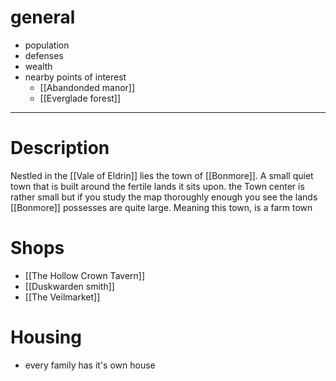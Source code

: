 # general
- population
- defenses
- wealth
- nearby points of interest
	- [[Abandonded manor]]
	- [[Everglade forest]]
---
# Description
Nestled in the [[Vale of Eldrin]] lies the town of [[Bonmore]]. A small quiet town that is built around the fertile lands it sits upon. the Town center is rather small but if you study the map thoroughly enough you see the lands [[Bonmore]] possesses are quite large. Meaning this town, is a farm town
# Shops
- [[The Hollow Crown Tavern]]
- [[Duskwarden smith]]
- [[The Veilmarket]]
# Housing
- every family has it's own house